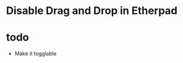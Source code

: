 Disable Drag and Drop in Etherpad
=================================


todo
====
* Make it togglable
